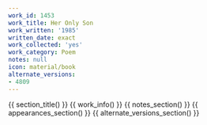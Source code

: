 ```yaml
---
work_id: 1453
work_title: Her Only Son
work_written: '1985'
written_date: exact
work_collected: 'yes'
work_category: Poem
notes: null
icon: material/book
alternate_versions:
- 4809
---
```


{{ section_title() }}
{{ work_info() }}
{{ notes_section() }}
{{ appearances_section() }}
{{ alternate_versions_section() }}